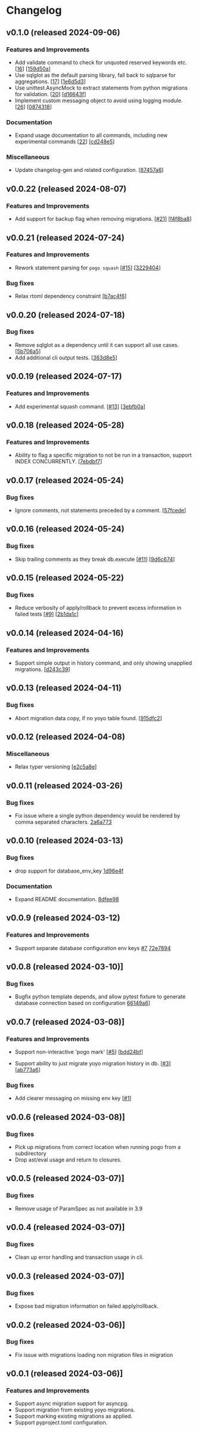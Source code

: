 # Changelog

## v0.1.0 (released 2024-09-06)

### Features and Improvements

- Add validate command to check for unquoted reserved keywords etc. [[16](https://github.com/NRWLDev/pogo-migrate/issues/16)] [[159d50a](https://github.com/NRWLDev/pogo-migrate/commit/159d50a46bbc2b0a84e72628c8038213b6d22371)]
- Use sqlglot as the default parsing library, fall back to sqlparse for aggregations. [[17](https://github.com/NRWLDev/pogo-migrate/issues/17)] [[1e6d5d3](https://github.com/NRWLDev/pogo-migrate/commit/1e6d5d3225d9a1dc62cc6e04127b33a51e32d3b6)]
- Use unittest.AsyncMock to extract statements from python migrations for validation. [[20](https://github.com/NRWLDev/pogo-migrate/issues/20)] [[d16643f](https://github.com/NRWLDev/pogo-migrate/commit/d16643f5390e77252f1ed42814ea4813b8b98351)]
- Implement custom messaging object to avoid using logging module. [[26](https://github.com/NRWLDev/pogo-migrate/issues/26)] [[0874318](https://github.com/NRWLDev/pogo-migrate/commit/0874318251fd8f607bae9cdb2d9ecbee41d757af)]

### Documentation

- Expand usage documentation to all commands, including new experimental commands [[22](https://github.com/NRWLDev/pogo-migrate/issues/22)] [[cd248e5](https://github.com/NRWLDev/pogo-migrate/commit/cd248e51bf8b953b601e4c1f09bc1226bf759d45)]

### Miscellaneous

- Update changelog-gen and related configuration. [[87457a6](https://github.com/NRWLDev/pogo-migrate/commit/87457a67be6ae5b1ab9a10be39d439fc30083026)]

## v0.0.22 (released 2024-08-07)

### Features and Improvements

- Add support for backup flag when removing migrations. [[#21](https://github.com/NRWLDev/pogo-migrate/issues/21)] [[f4f8ba8](https://github.com/NRWLDev/pogo-migrate/commit/f4f8ba8baa756f3e2dc6f51becada138afb24881)]

## v0.0.21 (released 2024-07-24)

### Features and Improvements

- Rework statement parsing for `pogo squash` [[#15](https://github.com/NRWLDev/pogo-migrate/issues/15)] [[3229404](https://github.com/NRWLDev/pogo-migrate/commit/3229404449dfd9f83dcca82ee1ebb29eabfcaf52)]

### Bug fixes

- Relax rtoml dependency constraint [[b7ac4f6](https://github.com/NRWLDev/pogo-migrate/commit/b7ac4f64d4f1b201b74acc38cdc99503ca0d734f)]

## v0.0.20 (released 2024-07-18)

### Bug fixes

- Remove sqlglot as a dependency until it can support all use cases. [[5b706a5](https://github.com/NRWLDev/pogo-migrate/commit/5b706a5c76f281b19235a84344560a393bc028b5)]
- Add additional cli output tests. [[363d8e5](https://github.com/NRWLDev/pogo-migrate/commit/363d8e58a5d7fd386119420cf7abfbecf0beccd8)]

## v0.0.19 (released 2024-07-17)

### Features and Improvements

- Add experimental squash command. [[#13](https://github.com/NRWLDev/pogo-migrate/issues/13)] [[3ebfb0a](https://github.com/NRWLDev/pogo-migrate/commit/3ebfb0a12f1355aa28d81ca1002140005d5ebd9a)]

## v0.0.18 (released 2024-05-28)

### Features and Improvements

- Ability to flag a specific migration to not be run in a transaction, support INDEX CONCURRENTLY. [[7ebdbf7](https://github.com/NRWLDev/pogo-migrate/commit/7ebdbf759278841f0e328d5b70b2f1dee0cba9fa)]

## v0.0.17 (released 2024-05-24)

### Bug fixes

- Ignore comments, not statements preceded by a comment. [[57fcede](https://github.com/NRWLDev/pogo-migrate/commit/57fcede53eca0dd782e94684e748a606c9fcbc3d)]

## v0.0.16 (released 2024-05-24)

### Bug fixes

- Skip trailing comments as they break db.execute [[#11](https://github.com/NRWLDev/pogo-migrate/issues/11)] [[9d6c674](https://github.com/NRWLDev/pogo-migrate/commit/9d6c6747abe251ebf5e5402a137e1e607ba901c9)]

## v0.0.15 (released 2024-05-22)

### Bug fixes

- Reduce verbosity of apply/rollback to prevent excess information in failed tests [[#9](https://github.com/NRWLDev/pogo-migrate/issues/9)] [[2b1da1c](https://github.com/NRWLDev/pogo-migrate/commit/2b1da1c4ed90aa08d13b9eb49e86ccb14aa3cd97)]

## v0.0.14 (released 2024-04-16)

### Features and Improvements

- Support simple output in history command, and only showing unapplied migrations. [[d243c39](https://github.com/NRWLDev/pogo-migrate/commit/d243c39f2935f3af1105d0a808818dbe4f04af17)]

## v0.0.13 (released 2024-04-11)

### Bug fixes

- Abort migration data copy, if no yoyo table found. [[915dfc2](https://github.com/NRWLDev/pogo-migrate/commit/915dfc2dfaac791986a52d120b693fa87e7c3539)]

## v0.0.12 (released 2024-04-08)

### Miscellaneous

- Relax typer versioning [[e2c5a8e](https://github.com/NRWLDev/pogo-migrate/commit/e2c5a8e3d893dedfb9c3d9be783518c6e5d91714)]

## v0.0.11 (released 2024-03-26)

### Bug fixes

- Fix issue where a single python dependency would be rendered by comma separated characters. [2a6a773](https://github.com/NRWLDev/pogo-migrate/commit/2a6a773e803609c393942bcd6523f44ec7f4e140)

## v0.0.10 (released 2024-03-13)

### Bug fixes

- drop support for database_env_key [1d96e4f](https://github.com/NRWLDev/pogo-migrate/commit/1d96e4fcca822164f47ae65f5351d09054036c86)

### Documentation

- Expand README documentation. [8dfee98](https://github.com/NRWLDev/pogo-migrate/commit/8dfee9861ddde2837007b70f006d5676a419b7a2)

## v0.0.9 (released 2024-03-12)

### Features and Improvements

- Support separate database configuration env keys [#7](https://github.com/NRWLDev/pogo-migrate/issues/7) [72e7894](https://github.com/NRWLDev/pogo-migrate/commit/72e7894e9adfea024c53045fa2162c1d0d46016a)

## v0.0.8 (released 2024-03-10)]

### Bug fixes

- Bugfix python template depends, and allow pytest fixture to generate database connection based on configuration [66149a6](https://github.com/NRWLDev/pogo-migrate/commit/66149a62f46833fe6d22fde00b579d580ba2266c)]

## v0.0.7 (released 2024-03-08)]

### Features and Improvements

- Support non-interactive 'pogo mark' [[#5](https://github.com/NRWLDev/pogo-migrate/issues/5)] [[bdd24bf](https://github.com/NRWLDev/pogo-migrate/commit/bdd24bf72e85aa25f2aad7c9f7d87b66f9bf0663)]

- Support ability to just migrate yoyo migration history in db. [[#3](https://github.com/NRWLDev/pogo-migrate/issues/3)] [[ab773a6](https://github.com/NRWLDev/pogo-migrate/commit/ab773a6d4d314408af7797fd5d537759cfc171b7)]

### Bug fixes

- Add clearer messaging on missing env key [[#1](https://github.com/NRWLDev/pogo-migrate/issues/1)]

## v0.0.6 (released 2024-03-08)]

### Bug fixes

- Pick up migrations from correct location when running pogo from a subdirectory
- Drop ast/eval usage and return to closures.

## v0.0.5 (released 2024-03-07)]

### Bug fixes

- Remove usage of ParamSpec as not available in 3.9

## v0.0.4 (released 2024-03-07)]

### Bug fixes

- Clean up error handling and transaction usage in cli.

## v0.0.3 (released 2024-03-07)]

### Bug fixes

- Expose bad migration information on failed apply/rollback.

## v0.0.2 (released 2024-03-06)]

### Bug fixes

- Fix issue with migrations loading non migration files in migration

## v0.0.1 (released 2024-03-06)]

### Features and Improvements

- Support async migration support for asyncpg.
- Support migration from existing yoyo migrations.
- Support marking existing migrations as applied.
- Support pyproject.toml configuration.
